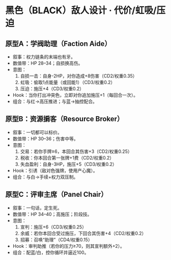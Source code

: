 # 黑色（BLACK）敌人设计 · 代价/虹吸/压迫

## 原型A：学阀助理（Faction Aide）
- 叙事：权力链条的末端也有牙。
- 数值带：HP 28–34；自损换高伤。
- 意图：
  1) 自损一击：自身-2HP，对你造成+8伤害（CD2/权重0.35）
  2) 虹吸：偷取1点能量（或回能1）（CD3/权重0.2）
  3) 压迫：施压+4（CD3/权重0.2）
- Hook：当你打出冲突色，立即对你追加施压+1（每回合一次）。
- 组合：与红→高压推进；与蓝→抽控配合。

## 原型B：资源掮客（Resource Broker）
- 叙事：一切都可以标价。
- 数值带：HP 30–36；伤害中等。
- 意图：
  1) 交易：若你手牌≥6，本回合其伤害+3（CD2/权重0.25）
  2) 税收：你本回合第一张牌+1费（CD2/权重0.2）
  3) 失血盈利：自身-3HP，施压+5（CD3/权重0.2）
- Hook：引诱（敌对色强牌，使用产心魔）。
- 组合：与白→手续+权力双压制。

## 原型C：评审主席（Panel Chair）
- 叙事：一句话，定生死。
- 数值带：HP 34–40；高施压；阶段技。
- 意图：
  1) 宣判：施压+6（CD3/权重0.25）
  2) 余威：若你本回合受过施压，下回合其伤害+4（CD2/权重0.2）
  3) 招募：召唤“助理”（CD4/权重0.15）
- Hook：审判助推（若你的压力≥70，则其宣判额外+2）。
- 组合：配蓝/白，控你循环并逼近100。
